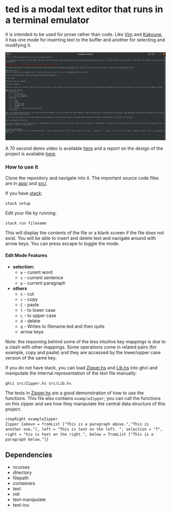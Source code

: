 # ted is a modal text editor that runs in a terminal emulator

It is intended to be used for prose rather than code. Like [Vim](https://www.vim.org/about.php) and [Kakoune](https://kakoune.org/), it has one mode for inserting text to the buffer and another for selecting and modifying it.

![A screenshot of this README being viewed with ted](docs/img/ted.png)

A 70 second demo video is available [here](https://media.oregonstate.edu/media/t/1_01l6076t) and a report on the design of the project is available [here](docs/report.pdf).

### How to use it
Clone the repository and navigate into it. The important source code files are in [app/](app/) and [src/](src/).

If you have [stack](https://docs.haskellstack.org/en/stable/README/):

`stack setup`

 Edit your file by running:

`stack run filename`

This will display the contents of the file or a blank screen if the file does not exist. You will be able to insert and delete text and navigate around with arrow keys. You can press escape to toggle the mode.

#### Edit Mode Features
  * **selection:**
    * `w` - curent word
    * `s` - current sentence
    * `p` - current paragraph
  * **others**
    * `x` - cut
    * `c` - copy
    * `C` - paste
    * `l` - to lower case
    * `L` - to upper case
    * `d` - delete
    * `q` - Writes to filename.ted and then quits
    * arrow keys

Note: the reasoning behind some of the less intuitive key mappings is due to a clash with other mappings. Some operations come in related pairs (for example, copy and paste) and they are accessed by the lower/upper case version of the same key.

If you do not have stack, you can load [Zipper.hs](src/Zipper.hs) and [Lib.hs](src/Lib.hs) into ghci and manipulate the internal representation of the text file manually:

`ghci src/Zipper.hs src/Lib.hs`

The tests in [Zipper.hs](src/Zipper.hs) are a good demonstration of how to use the functions. This file also contains `exampleZipper`; you can call the functions on this zipper and see how they manipulate the central data structure of this project.

```
stepRight exampleZipper
Zipper {above = fromList ["This is a paragraph above.","This is another one."], left = "This is text on the left. ", selection = "T", right = "his is text on the right.", below = fromList ["This is a paragraph below."]}
```

## Dependencies
- ncurses
- directory
- filepath
- containers
- text
- mtl
- text-manipulate
- text-icu

